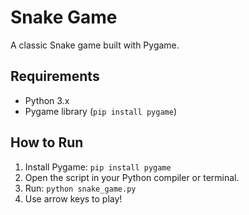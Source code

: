 # Snake Game

A classic Snake game built with Pygame.

## Requirements

- Python 3.x
- Pygame library (`pip install pygame`)

## How to Run

1. Install Pygame: `pip install pygame`
2. Open the script in your Python compiler or terminal.
3. Run: `python snake_game.py`
4. Use arrow keys to play!
